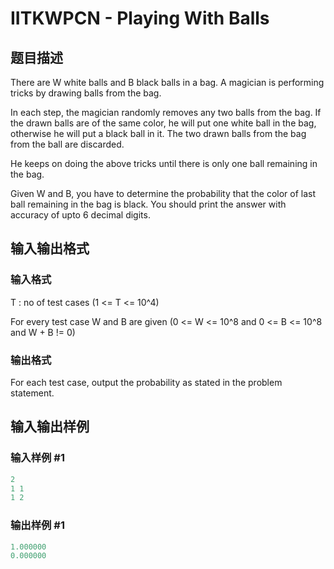 # IITKWPCN - Playing With Balls

## 题目描述

 There are W white balls and B black balls in a bag. A magician is performing tricks by drawing balls from the bag.

In each step, the magician randomly removes any two balls from the bag. If the drawn balls are of the same color, he will put one white ball in the bag, otherwise he will put a black ball in it. The two drawn balls from the bag from the ball are discarded.

He keeps on doing the above tricks until there is only one ball remaining in the bag.

Given W and B, you have to determine the probability that the color of last ball remaining in the bag is black. You should print the answer with accuracy of upto 6 decimal digits.

## 输入输出格式

### 输入格式

 T : no of test cases (1 <= T <= 10^4)

For every test case W and B are given (0 <= W <= 10^8 and 0 <= B <= 10^8 and W + B != 0)

### 输出格式

 For each test case, output the probability as stated in the problem statement.

## 输入输出样例

### 输入样例 #1

```cpp
2
1 1
1 2
```


### 输出样例 #1

```cpp
1.000000
0.000000
```


